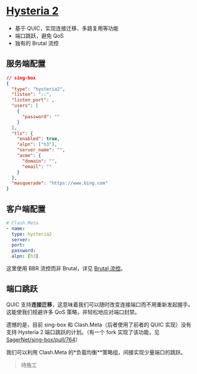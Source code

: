 # [Hysteria 2](https://v2.hysteria.network/zh/)

- 基于 QUIC，实现连接迁移、多路复用等功能
- 端口跳跃，避免 QoS
- 独有的 Brutal 流控

## 服务端配置

```json
// sing-box
{
  "type": "hysteria2",
  "listen": "::",
  "listen_port": ,
  "users": [
    {
      "password": ""
    }
  ],
  "tls": {
    "enabled": true,
    "alpn": ["h3"],
    "server_name": "",
    "acme": {
      "domain": "",
      "email": ""
    }
  },
  "masquerade": "https://www.bing.com"
}
```

## 客户端配置

```yaml
# Clash.Meta
- name:
  type: hysteria2
  server:
  port:
  password:
  alpn: [h3]
```

这里使用 BBR 流控而非 Brutal，详见 [Brutal 流控](/docs/brutal.md)。

## 端口跳跃

QUIC 支持**连接迁移**，这意味着我们可以随时改变连接端口而不用重新发起握手。这能使我们规避许多 QoS 策略，并轻松地应对端口封禁。

遗憾的是，目前 sing-box 和 Clash.Meta（后者使用了前者的 QUIC 实现）没有支持 Hysteria 2 端口跳跃的计划。（有一个 fork 实现了该功能，见 [SagerNet/sing-box/pull/764](https://github.com/SagerNet/sing-box/pull/764)）

我们可以利用 Clash.Meta 的*负载均衡**策略组，间接实现少量端口的跳跃。

> 待施工